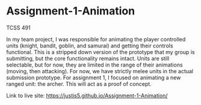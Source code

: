 # Assignment-1-Animation
TCSS 491 

In my team project, I was responsible for animating the player controlled units (knight, bandit, goblin, and samurai) and getting their controls functional. This is a stripped down version of the prototype that my group is submitting, but the core functionality remains intact. Units are still selectable, but for now, they are limited in the range of their animations (moving, then attacking). For now, we have strictly melee units in the actual submission prototype. For assignment 1, I focused on animating a new ranged unit: the archer. This will act as a proof of concept.

Link to live site: https://justis5.github.io/Assignment-1-Animation/